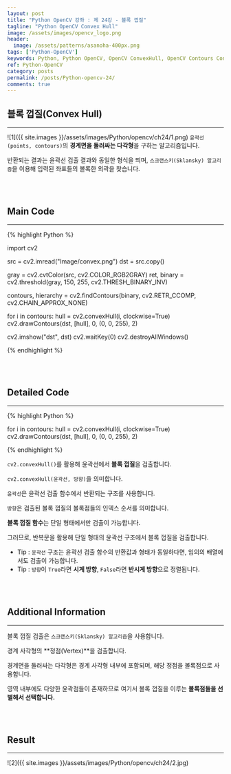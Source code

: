 ```yaml
---
layout: post
title: "Python OpenCV 강좌 : 제 24강 - 블록 껍질"
tagline: "Python OpenCV Convex Hull"
image: /assets/images/opencv_logo.png
header:
  image: /assets/patterns/asanoha-400px.png
tags: ['Python-OpenCV']
keywords: Python, Python OpenCV, OpenCV ConvexHull, OpenCV Contours ConvexHull
ref: Python-OpenCV
category: posts
permalink: /posts/Python-opencv-24/
comments: true
---
```


## 블록 껍질(Convex Hull) ##
----------

![1]({{ site.images }}/assets/images/Python/opencv/ch24/1.png)
`윤곽선(points, contours)`의 **경계면을 둘러싸는 다각형**을 구하는 알고리즘입니다.

반환되는 결과는 윤곽선 검출 결과와 동일한 형식을 띄며, `스크랜스키(Sklansky) 알고리즘`을 이용해 입력된 좌표들의 볼록한 외곽을 찾습니다.

<br>
<br>

## Main Code ##
----------

{% highlight Python %}

import cv2

src = cv2.imread("Image/convex.png")
dst = src.copy()

gray = cv2.cvtColor(src, cv2.COLOR_RGB2GRAY)
ret, binary = cv2.threshold(gray, 150, 255, cv2.THRESH_BINARY_INV)

contours, hierarchy = cv2.findContours(binary, cv2.RETR_CCOMP, cv2.CHAIN_APPROX_NONE)

for i in contours:
    hull = cv2.convexHull(i, clockwise=True)
    cv2.drawContours(dst, [hull], 0, (0, 0, 255), 2)

cv2.imshow("dst", dst)
cv2.waitKey(0)
cv2.destroyAllWindows()

{% endhighlight %}

<br>
<br>

## Detailed Code ##
----------

{% highlight Python %}

for i in contours:
    hull = cv2.convexHull(i, clockwise=True)
    cv2.drawContours(dst, [hull], 0, (0, 0, 255), 2)

{% endhighlight %}

`cv2.convexHull()`를 활용해 윤곽선에서 **블록 껍질**을 검출합니다.

`cv2.convexHull(윤곽선, 방향)`을 의미합니다.

`윤곽선`은 윤곽선 검출 함수에서 반환되는 구조를 사용합니다.

`방향`은 검출된 볼록 껍질의 볼록점들의 인덱스 순서를 의미합니다.

**블록 껍질 함수**는 단일 형태에서만 검출이 가능합니다.

그러므로, 반복문을 활용해 단일 형태의 윤곽선 구조에서 블록 껍질을 검출합니다.

* Tip : `윤곽선` 구조는 윤곽선 검출 함수의 반환값과 형태가 동일하다면, 임의의 배열에서도 검출이 가능합니다.
* Tip : `방향`이 `True`라면 **시계 방향**, `False`라면 **반시계 방향**으로 정렬됩니다.

<br>
<br>

## Additional Information ##
----------

블록 껍질 검출은 `스크랜스키(Sklansky) 알고리즘`을 사용합니다.

경계 사각형의 **정점(Vertex)**을 검출합니다.

경계면을 둘러싸는 다각형은 경계 사각형 내부에 포함되며, 해당 정점을 볼록점으로 사용합니다.

영역 내부에도 다양한 윤곽점들이 존재하므로 여기서 볼록 껍질을 이루는 **볼록점들을 선별해서 선택합니다.**

<br>
<br>

## Result ##
----------

![2]({{ site.images }}/assets/images/Python/opencv/ch24/2.jpg)